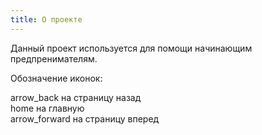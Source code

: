 ```yaml
---
title: О проекте
---
```


Данный проект используется для помощи начинающим предпренимателям.

Обозначение иконок:

<span class="material-icons"> arrow_back </span> на страницу назад <br>
<span class="material-icons"> home </span> на главную <br>
<span class="material-icons"> arrow_forward </span> на страницу вперед <br>
